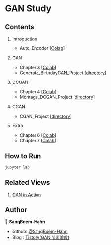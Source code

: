 # GAN Study


## Contents

01. Introduction

    - Auto_Encoder [[Colab](https://github.com/SangBeom-Hahn/BOAZ/blob/main/GanStudy/AE.ipynb)]
    
2. GAN

    - Chapter 3 [[Colab](https://github.com/SangBeom-Hahn/BOAZ/blob/main/GanStudy/GAN/3%EC%9E%A5_GAN_%EA%B5%AC%ED%98%84.ipynb)]
    - Generate_BirthdayGAN_Project [[directory](https://github.com/SangBeom-Hahn/BOAZ/tree/main/GanStudy/GAN/GAN%20%EC%83%9D%EC%9D%BC%20%EC%83%9D%EC%84%B1%20project)]



3. DCGAN

    - Chapter 4 [[Colab](https://github.com/SangBeom-Hahn/BOAZ/blob/main/GanStudy/DCGAN/4%EC%9E%A5_DCGAN.ipynb)]
    - Montage_DCGAN_Project [[directory](https://github.com/SangBeom-Hahn/BOAZ/tree/main/GanStudy/DCGAN/montage_project)]
    
    
4. CGAN
    - CGAN_Project [[directory](https://github.com/SangBeom-Hahn/BOAZ/tree/main/GanStudy/CGAN)]
    
7. Extra
    - Chapter 6 [[Colab](https://github.com/SangBeom-Hahn/BOAZ/blob/main/GanStudy/Extra/6%EC%9E%A5_progan.ipynb)]
    - Chapter 7 [[Colab](https://github.com/SangBeom-Hahn/BOAZ/blob/main/GanStudy/Extra/7%EC%9E%A5_sgan.ipynb)]    


## How to Run
```
jupyter lab
```

## Related Views

01. [GAN in Action](https://tensorflow.blog/gan-in-action/)


## Author

👤 **SangBoem-Hahn**

- Github: [@SangBoem-Hahn](https://github.com/SangBoem-Hahn)
- Blog : [Tistory(GAN 넣어야함)]()
